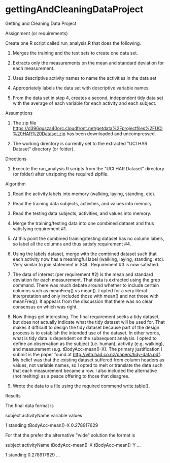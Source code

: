 gettingAndCleaningDataProject
=============================

Getting and Cleaning Data Project

Assignment (or requirements)

Create one R script called run_analysis.R that does the following. 

1. Merges the training and the test sets to create one data set.

2. Extracts only the measurements on the mean and standard deviation for each measurement. 

3. Uses descriptive activity names to name the activities in the data set

4. Appropriately labels the data set with descriptive variable names. 

5. From the data set in step 4, creates a second, independent tidy data set with the average of each variable for each activity and each subject.

Assumptions

1) The zip file https://d396qusza40orc.cloudfront.net/getdata%2Fprojectfiles%2FUCI%20HAR%20Dataset.zip has been downloaded and uncompressed.

2) The working directory is currently set to the extracted "UCI HAR Dataset" directory (or folder).


Directions

1) Execute the run_analysis.R scripts from the "UCI HAR Dataset" directory (or folder) after unzipping the required zipfile.


Algorithm

1) Read the activity labels into memory (walking, laying, standing, etc).

2) Read the training data subjects, activities, and values into memory.

3) Read the testing data subjects, activities, and values into memory.

4) Merge the training/testing data into one combined dataset and thus satisfying requirement #1.

5) At this point the combined training/testing dataset has no column labels, so label all the columns and thus satisfy requirement #4.

6) Using the labels dataset, merge with the combined dataset such that each activity now has a meaningful label (walking, laying, standing, etc). Very similar to join statement in SQL. Requirement #3 is now satisfied.

7) The data of interest (per requirement #2) is the mean and standard deviation for each measurement. That data is extracted using the grep command. There was much debate around whether to include certain columns such as meanFreq() vs mean(). I opted for a very literal interpretation and only included those with mean() and not those with meanFreq(). It appears from the discussion that there was no clear consensus on which was right.

8) Now things get interesting. The final requirement seeks a tidy dataset, but does not actually indicate what the tidy dataset will be used for. That makes it difficult to design the tidy dataset because part of the design process is to establish the intended use of the dataset. In other words, what is tidy data is dependent on the subsequent analysis. I opted to define an observation as the subject (i.e. human), activity (e.g. walking), and measurement (e.g. tBodyAcc-mean()-X). The primary justification I submit is the paper found at http://vita.had.co.nz/papers/tidy-data.pdf. My belief was that the existing dataset suffered from column headers as values, not variable names, so I opted to melt or translate the data such that each measurement became a row. I also included the alternative (not melting) as a peace offering to those that disagree.

9) Wrote the data to a file using the required commend write.table().

Results

The final data format is

subject     activityName    variable            values

1           standing        tBodyAcc-mean()-X   0.278917629

For that the prefer the alternative "wide" solution the format is

subject     activityName    tBodyAcc-mean()-X  tBodyAcc-mean()-Y ...  

1           standing        0.278917629       ...


